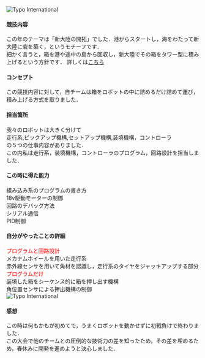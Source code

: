 ![Typo International](img/work/proj-1/image3363.png)

#### 競技内容
この年のテーマは「新大陸の開拓」でした．港からスタートし，海をわたって新大陸に砦を築く，というモチーフです．  
細かく言うと，箱を港や途中の島から回収し，新大陸でその箱をタワー型に積み上げるという方針です．
詳しくは[こちら](http://deviceplus.jp/events/kosen2016-review/)  


#### コンセプト
この競技内容に対して，自チームは箱をロボットの中に詰めるだけ詰めて運び，積み上げる方式を取りました．

#### 担当箇所
我々のロボットは大きく分けて  
走行系,ピックアップ機構,セットアップ機構,装填機構，コントローラ  
の５つの仕事内容がありました．  
この内私は走行系，装填機構，コントローラのプログラム，回路設計を担当しました．

#### この時に得た能力
組み込み系のプログラムの書き方  
18v駆動モーターの制御  
回路のデバッグ方法  
シリアル通信  
PID制御

#### 自分がやったことの詳細
<font color = red>プログラムと回路設計 </font>  
メカナムホイールを用いた走行系  
赤外線センサを用いて角材を認識し，走行系のタイヤをジャッキアップする部分  
<font color = red>プログラムだけ</font>  
装填した箱をシーケンス的に箱を押し出す機構  
角位置センサによる押出機構の制御  
![Typo International](img/work/proj-1/dsdd.png)

#### 感想
この時は何もかもが初めてで，うまくロボットを動かせずに初戦負けで終わりました．  
この大会で他のチームとの圧倒的な技術力の差を知ったため，その差を埋めるため，春休みに開発を進めようと決心しました．
